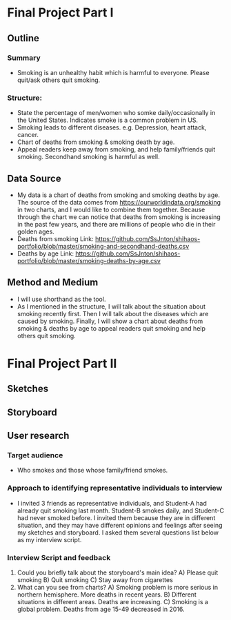 # Final Project Part I

## Outline
### Summary
* Smoking is an unhealthy habit which is harmful to everyone. Please quit/ask others quit smoking.
### Structure:
* State the percentage of men/women who somke daily/occasionally in the United States. Indicates smoke is a common problem in US.
* Smoking leads to different diseases. e.g. Depression, heart attack, cancer.
* Chart of deaths from smoking & smoking death by age.
* Appeal readers keep away from smoking, and help family/friends quit smoking. Secondhand smoking is harmful as well.

## Data Source
* My data is a chart of deaths from smoking and smoking deaths by age. The source of the data comes from  https://ourworldindata.org/smoking in two charts, and I would like to combine them together. Because through the chart we can notice that deaths from smoking is increasing in the past few years, and there are millions of people who die in their golden ages.
* Deaths from smoking Link: https://github.com/SsJnton/shihaos-portfolio/blob/master/smoking-and-secondhand-deaths.csv
* Deaths by age Link: https://github.com/SsJnton/shihaos-portfolio/blob/master/smoking-deaths-by-age.csv

## Method and Medium
* I will use shorthand as the tool.
* As I mentioned in the structure, I will talk about the situation about smoking recently first. Then I will talk about the diseases which are caused by smoking. Finally, I will show a chart about deaths from smoking & deaths by age to appeal readers quit smoking and help others quit smoking.


# Final Project Part II

## Sketches


## Storyboard


## User research
### Target audience
* Who smokes and those whose family/friend smokes.

### Approach to identifying representative individuals to interview
* I invited 3 friends as representative individuals, and Student-A had already quit smoking last month. Student-B smokes daily, and Student-C had never smoked before. I invited them because they are in different situation, and they may have different opinions and feelings after seeing my sketches and storyboard. I asked them several questions list below as my interview script.

### Interview Script and feedback
1. Could you briefly talk about the storyboard's main idea?
A) Please quit smoking
B) Quit smoking
C) Stay away from cigarettes
2. What can you see from charts?
A) Smoking problem is more serious in northern hemisphere. More deaths in recent years.
B) Different situations in different areas. Deaths are increasing.
C) Smoking is a global problem. Deaths from age 15-49 decreased in 2016.

